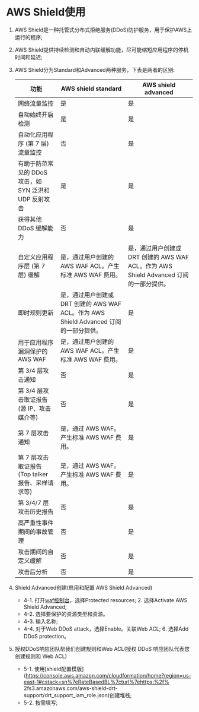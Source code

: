 # AWS Shield使用

<!-- more -->

1. AWS Shield是一种托管式分布式拒绝服务(DDoS)防护服务，用于保护AWS上运行的程序;
2. AWS Shield提供持续检测和自动内联缓解功能，尽可能缩短应用程序的停机时间和延迟;
3. AWS Shield分为Standard和Advanced两种服务，下表是两者的区别:

    | 功能                                                   | AWS shield standard                                                                    | AWS shield advanced                                                                    |
    | ------------------------------------------------------ | -------------------------------------------------------------------------------------- | -------------------------------------------------------------------------------------- |
    | 网络流量监控                                           | 是                                                                                     | 是                                                                                     |
    | 自动始终开启检测                                       | 是                                                                                     | 是                                                                                     |
    | 自动化应用程序 (第 7 层) 流量监控                      | 否                                                                                     | 是                                                                                     |
    | 有助于防范常见的 DDoS 攻击，如 SYN 泛洪和 UDP 反射攻击 | 是                                                                                     | 是                                                                                     |
    | 获得其他 DDoS 缓解能力                                 | 否                                                                                     | 是                                                                                     |
    | 自定义应用程序层 (第 7 层) 缓解                        | 是，通过用户创建的 AWS WAF ACL。产生标准 AWS WAF 费用。                                | 是，通过用户创建或 DRT 创建的 AWS WAF ACL。作为 AWS Shield Advanced 订阅的一部分提供。 |
    | 即时规则更新                                           | 是，通过用户创建或 DRT 创建的 AWS WAF ACL。作为 AWS Shield Advanced 订阅的一部分提供。 | 是                                                                                     |
    | 用于应用程序漏洞保护的 AWS WAF                         | 是，通过用户创建的 AWS WAF ACL。产生标准 AWS WAF 费用。                                | 是                                                                                     |
    | 第 3/4 层攻击通知                                      | 否                                                                                     | 是                                                                                     |
    | 第 3/4 层攻击取证报告 (源 IP、攻击媒介等)              | 否                                                                                     | 是                                                                                     |
    | 第 7 层攻击通知                                        | 是，通过 AWS WAF。产生标准 AWS WAF 费用。                                              | 是                                                                                     |
    | 第 7 层攻击取证报告 (Top talker 报告、采样请求等)      | 是，通过 AWS WAF。产生标准 AWS WAF 费用。                                              | 是                                                                                     |
    | 第 3/4/7 层攻击历史报告                                | 否                                                                                     | 是                                                                                     |
    | 高严重性事件期间的事故管理                             | 否                                                                                     | 是                                                                                     |
    | 攻击期间的自定义缓解                                   | 否                                                                                     | 是                                                                                     |
    | 攻击后分析                                             | 否                                                                                     | 是                                                                                     |

4. Shield Advanced创建(启用和配置 AWS Shield Advanced)
    + 4-1. 打开[waf控制台](https://console.aws.amazon.com/waf/)，选择Protected resources; 2. 选择Activate AWS Shield Advanced;
    + 4-2. 选择要保护的资源类型和资源。
    + 4-3. 输入名称;
    + 4-4. 对于Web DDoS attack，选择Enable。关联Web ACL; 6. 选择Add DDoS protection。

5. 授权DDoS响应团队帮我们创建规则和Web ACL(授权 DDoS 响应团队代表您创建规则和 Web ACL)
    + 5-1. 使用[shield配置模版](https://console.aws.amazon.com/cloudformation/home?region=us-east-1#cstack=sn%7eRateBasedBL%7cturl%7ehttps:%2f% 2fs3.amazonaws.com/aws-shield-drt-support/drt_support_iam_role.json)创建堆栈;
    + 5-2. 按需填写;